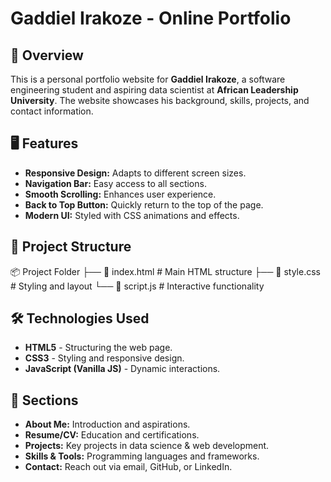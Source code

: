 # Gaddiel Irakoze - Online Portfolio  

## 📌 Overview  
This is a personal portfolio website for **Gaddiel Irakoze**, a software engineering student and aspiring data scientist at **African Leadership University**. The website showcases his background, skills, projects, and contact information.

## 🖥️ Features  
- **Responsive Design:** Adapts to different screen sizes.  
- **Navigation Bar:** Easy access to all sections.  
- **Smooth Scrolling:** Enhances user experience.  
- **Back to Top Button:** Quickly return to the top of the page.  
- **Modern UI:** Styled with CSS animations and effects.  

## 📂 Project Structure  
📦 Project Folder ├── 📄 index.html # Main HTML structure ├── 🎨 style.css # Styling and layout 
└── 📜 script.js # Interactive functionality


## 🛠️ Technologies Used  
- **HTML5** - Structuring the web page.  
- **CSS3** - Styling and responsive design.  
- **JavaScript (Vanilla JS)** - Dynamic interactions.  

## 📜 Sections  
- **About Me:** Introduction and aspirations.  
- **Resume/CV:** Education and certifications.  
- **Projects:** Key projects in data science & web development.  
- **Skills & Tools:** Programming languages and frameworks.  
- **Contact:** Reach out via email, GitHub, or LinkedIn.  
